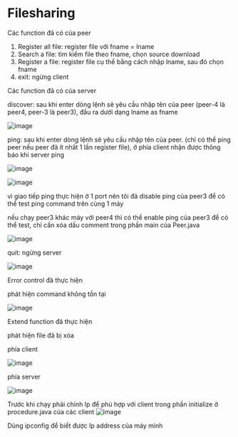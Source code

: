 # Filesharing
Các function đã có của peer
1. Register all file: register file với fname = lname
2. Search a file: tìm kiếm file theo fname, chọn source download
3. Register a file: register file cụ thể bằng cách nhập lname, sau đó chọn fname
4. exit: ngừng client

Các function đã có của server

discover: sau khi enter dòng lệnh sẽ yêu cầu nhập tên của peer (peer-4 là peer4, peer-3 là peer3), đầu ra dưới dạng lname as fname

![image](https://github.com/Loskarr/Filesharing/assets/143611763/307b5f56-a72c-4a01-a464-565fdbc4e839)

ping: sau khi enter dòng lệnh sẽ yêu cầu nhập tên của peer. (chỉ có thể ping peer nếu peer đã ít nhất 1 lần register file), ở phía client nhận được thông báo khi server ping

![image](https://github.com/Loskarr/Filesharing/assets/143611763/d9647f26-9f6a-4031-b1aa-4323859a862e)

![image](https://github.com/Loskarr/Filesharing/assets/143611763/c18ef5e7-1934-48cb-978f-727132aa759a)

vì giao tiếp ping thực hiện ở 1 port nên tôi đã disable ping của peer3 để có thể test ping command trên cùng 1 máy 

nếu chạy peer3 khác máy với peer4 thì có thể enable ping của peer3 để có thể test, chỉ cần xóa dấu comment trong phần main của Peer.java

![image](https://github.com/Loskarr/Filesharing/assets/143611763/c218e4b9-aa32-4bfa-b1ab-452f1ab815db)


quit: ngừng server

![image](https://github.com/Loskarr/Filesharing/assets/143611763/2214a70d-d5d8-4fed-a5d6-1ec14f79a10d)

Error control đã thực hiện

phát hiện command không tồn tại

![image](https://github.com/Loskarr/Filesharing/assets/143611763/c4e02ff8-20f9-498d-b413-77ee84aeea12)

Extend function đã thực hiện

phát hiện file đã bị xóa

phía client 

![image](https://github.com/Loskarr/Filesharing/assets/143611763/30e79599-dceb-4882-b05f-80a3011ae4f8)

phía server 

![image](https://github.com/Loskarr/Filesharing/assets/143611763/d0d22c21-c6a3-4504-9570-1553f750f370)


Trước khi chạy phải chỉnh Ip để phù hợp với client trong phần initialize ở procedure.java của các client
![image](https://github.com/Loskarr/Filesharing/assets/143611763/a11ed9e1-0b92-499d-973b-5b9f4dafcd21)

Dùng ipconfig để biết được Ip address của máy mình
